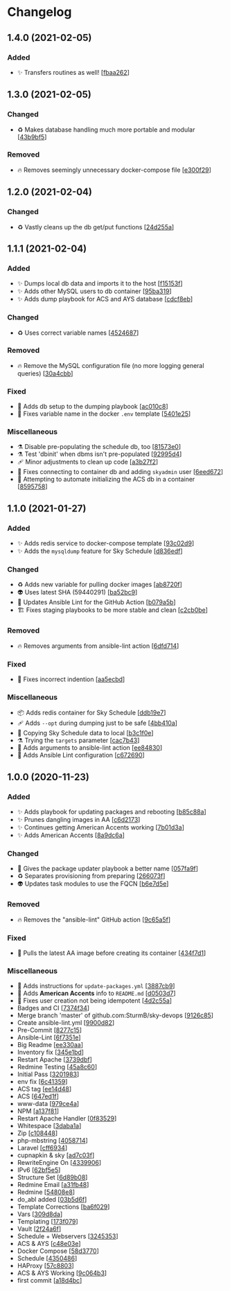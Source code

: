 # Changelog

<a name="1.4.0"></a>
## 1.4.0 (2021-02-05)

### Added

- ✨ Transfers routines as well! [[fbaa262](https://github.com/SturmB/sky-devops/commit/fbaa262fab9ed83d963c6674c1683381673bd51c)]


<a name="1.3.0"></a>
## 1.3.0 (2021-02-05)

### Changed

- ♻️ Makes database handling much more portable and modular [[43b9bf5](https://github.com/SturmB/sky-devops/commit/43b9bf5acc3a0cc34fc10fc1e2e415c681488322)]

### Removed

- 🔥 Removes seemingly unnecessary docker-compose file [[e300f29](https://github.com/SturmB/sky-devops/commit/e300f294a51625c3c1d445520992e556844378ed)]


<a name="1.2.0"></a>
## 1.2.0 (2021-02-04)

### Changed

- ♻️ Vastly cleans up the db get/put functions [[24d255a](https://github.com/SturmB/sky-devops/commit/24d255a86214b0301dcf9d7b78c54603bec7ef9d)]


<a name="1.1.1"></a>
## 1.1.1 (2021-02-04)

### Added

- ✨ Dumps local db data and imports it to the host [[f15153f](https://github.com/SturmB/sky-devops/commit/f15153ff0e5cc848c97b34aeebf49cbce170ed5b)]
- ✨ Adds other MySQL users to db container [[95ba319](https://github.com/SturmB/sky-devops/commit/95ba319b7ac0a810b937899bbc566456f717377f)]
- ✨ Adds dump playbook for ACS and AYS database [[cdcf8eb](https://github.com/SturmB/sky-devops/commit/cdcf8eb68ec87f3a1bdf38156661f8fb745e6277)]

### Changed

- ♻️ Uses correct variable names [[4524687](https://github.com/SturmB/sky-devops/commit/45246878ca4a98ad908db31e864e5a834cf04c69)]

### Removed

- 🔥 Remove the MySQL configuration file (no more logging general queries) [[30a4cbb](https://github.com/SturmB/sky-devops/commit/30a4cbb460ca54a9c1ba0310f5d8c630903fc374)]

### Fixed

- 🐛 Adds db setup to the dumping playbook [[ac010c8](https://github.com/SturmB/sky-devops/commit/ac010c8fc2c94b32e6e8509f35bcbdba357f9e90)]
- 🐛 Fixes variable name in the docker `.env` template [[5401e25](https://github.com/SturmB/sky-devops/commit/5401e25623a6a696d19f5e231c0a30893c29a988)]

### Miscellaneous

- ⚗️ Disable pre-populating the schedule db, too [[81573e0](https://github.com/SturmB/sky-devops/commit/81573e0be9c5d701e058061078f56e6556d93914)]
- ⚗️ Test 'dbinit' when dbms isn't pre-populated [[92995d4](https://github.com/SturmB/sky-devops/commit/92995d4473dc12e3463e3358300b510d89fcc529)]
-  🩹 Minor adjustments to clean up code [[a3b27f2](https://github.com/SturmB/sky-devops/commit/a3b27f27b4956ba364d826316be270e33203a826)]
- 🚧 Fixes connecting to container db and adding `skyadmin` user [[6eed672](https://github.com/SturmB/sky-devops/commit/6eed672f8299f80be57f1f707677a8df411edd23)]
- 🚧 Attempting to automate initializing the ACS db in a container [[8595758](https://github.com/SturmB/sky-devops/commit/85957587c05535a4638d8d6a1d6522aa94237a50)]


<a name="1.1.0"></a>
## 1.1.0 (2021-01-27)

### Added

- ✨ Adds redis service to docker-compose template [[93c02d9](https://github.com/SturmB/sky-devops/commit/93c02d99236542630847e768223de9f206c59b40)]
- ✨ Adds the `mysqldump` feature for Sky Schedule [[d836edf](https://github.com/SturmB/sky-devops/commit/d836edf6cc4bd37281b8d6f738f28c5e0ab460a6)]

### Changed

- ♻️ Adds new variable for pulling docker images [[ab8720f](https://github.com/SturmB/sky-devops/commit/ab8720f2ff100132c29ea24d0cd4d87fe7d20ce6)]
- 👽 Uses latest SHA (59440291) [[ba52bc9](https://github.com/SturmB/sky-devops/commit/ba52bc9aa4affb4606853df69fa21bdb4adb086f)]
- 🔧 Updates Ansible Lint for the GitHub Action [[b079a5b](https://github.com/SturmB/sky-devops/commit/b079a5bce6bb1cffae72a3afcd325fc8f6d39797)]
- 🏗️ Fixes staging playbooks to be more stable and clean [[c2cb0be](https://github.com/SturmB/sky-devops/commit/c2cb0bece96ad9e1dd4836ba82ad403c658111dd)]

### Removed

- 🔥 Removes arguments from ansible-lint action [[6dfd714](https://github.com/SturmB/sky-devops/commit/6dfd7145eb9f1ccc667446e9ac6089e78446477a)]

### Fixed

- 🐛 Fixes incorrect indention [[aa5ecbd](https://github.com/SturmB/sky-devops/commit/aa5ecbdaf55cc15f9cfd79922990b2e1111260ae)]

### Miscellaneous

- 📦 Adds redis container for Sky Schedule [[ddb19e7](https://github.com/SturmB/sky-devops/commit/ddb19e7f1acef3148e3e39a4a93c89843fc16b5e)]
-  🩹 Adds `--opt` during dumping just to be safe [[4bb410a](https://github.com/SturmB/sky-devops/commit/4bb410a910eff703b252131b6b566894a302bec8)]
- 🚧 Copying Sky Schedule data to local [[b3c1f0e](https://github.com/SturmB/sky-devops/commit/b3c1f0e8e0d08e46d4f948cc9f93e2a120fd492b)]
- ⚗️ Trying the `targets` parameter [[cac7b43](https://github.com/SturmB/sky-devops/commit/cac7b433e4f26a4b844a605ba2a4d740535b5af2)]
- 🔨 Adds arguments to ansible-lint action [[ee84830](https://github.com/SturmB/sky-devops/commit/ee84830615f6c6c3f6895984ec0369cb05e061d7)]
- 🔨 Adds Ansible Lint configuration [[c672690](https://github.com/SturmB/sky-devops/commit/c672690b4abad339082a81b583d9253b612bed96)]


<a name="1.0.0"></a>
## 1.0.0 (2020-11-23)

### Added

- ✨ Adds playbook for updating packages and rebooting [[b85c88a](https://github.com/SturmB/sky-devops/commit/b85c88a75eaf52ee6ca24ce359036b5632c6e0dd)]
- ✨ Prunes dangling images in AA [[c6d2173](https://github.com/SturmB/sky-devops/commit/c6d21733751fe7c1002f0dafb1d2b16e50ff33af)]
- ✨ Continues getting American Accents working [[7b01d3a](https://github.com/SturmB/sky-devops/commit/7b01d3ac3ff0e9dadff5176ab63af43d80ad72e5)]
- ✨ Adds American Accents [[8a9dc6a](https://github.com/SturmB/sky-devops/commit/8a9dc6a803eac7570afdd88732fa85f8cd26c204)]

### Changed

- 🚚 Gives the package updater playbook a better name [[057fa9f](https://github.com/SturmB/sky-devops/commit/057fa9f3a7223b5aef8b544d5056715de19dfef2)]
- ♻️ Separates provisioning from preparing [[266073f](https://github.com/SturmB/sky-devops/commit/266073ff21ff9026434867b9b224cefac8974661)]
- 👽 Updates task modules to use the FQCN [[b6e7d5e](https://github.com/SturmB/sky-devops/commit/b6e7d5e415d71102f39777e7a9832b31e7d83a2a)]

### Removed

- 🔥 Removes the "ansible-lint" GitHub action [[9c65a5f](https://github.com/SturmB/sky-devops/commit/9c65a5f8dca6880f48b6f89710694e1d75a4bfb6)]

### Fixed

- 🐛 Pulls the latest AA image before creating its container [[434f7d1](https://github.com/SturmB/sky-devops/commit/434f7d1e77f2c633561b0d713e2d98e44493bbb2)]

### Miscellaneous

- 📝 Adds instructions for `update-packages.yml` [[3887cb9](https://github.com/SturmB/sky-devops/commit/3887cb9dacbdcc9f5ad1c6321fc40abfbe2377ff)]
- 📝 Adds **American Accents** info to `README.md` [[d0503d7](https://github.com/SturmB/sky-devops/commit/d0503d76260103dd90261f67c77aacaffb1e3ad9)]
- 🛂 Fixes user creation not being idempotent [[4d2c55a](https://github.com/SturmB/sky-devops/commit/4d2c55ae3f2964f31b1428c98fc578ef1103e8dc)]
-  Badges and CI [[7374f34](https://github.com/SturmB/sky-devops/commit/7374f3488db4da579818108fc47efa50deb78b1f)]
-  Merge branch 'master' of github.com:SturmB/sky-devops [[9126c85](https://github.com/SturmB/sky-devops/commit/9126c85e6fc030349586279c5a46e8436acd385e)]
-  Create ansible-lint.yml [[9900d82](https://github.com/SturmB/sky-devops/commit/9900d82c0d9c25f1c87cd34bcd526d67fa9db839)]
-  Pre-Commit [[8277c15](https://github.com/SturmB/sky-devops/commit/8277c1566e633d9a8b49b36fa01907d47a9b0951)]
-  Ansible-Lint [[6f7351e](https://github.com/SturmB/sky-devops/commit/6f7351eb440e14ec09a5a21ae8f665a5b61eca28)]
-  Big Readme [[ee330aa](https://github.com/SturmB/sky-devops/commit/ee330aa10b48a173442db8c74720f1f8a30c4648)]
-  Inventory fix [[345e1bd](https://github.com/SturmB/sky-devops/commit/345e1bd2ee4964bf6d4fbaada9f540776cdeb808)]
-  Restart Apache [[3739dbf](https://github.com/SturmB/sky-devops/commit/3739dbf555e2938df976883cfb7d2a68ad135692)]
-  Redmine Testing [[45a8c60](https://github.com/SturmB/sky-devops/commit/45a8c604c43aa21e9dc28d36e3063021ee1fb801)]
-  Initial Pass [[3201983](https://github.com/SturmB/sky-devops/commit/3201983d7eab17879b39257888cc3ce3bf58c641)]
-  env fix [[6c41359](https://github.com/SturmB/sky-devops/commit/6c41359d0c51b59c12f18bc54f1cc472e498937e)]
-  ACS tag [[ee14d48](https://github.com/SturmB/sky-devops/commit/ee14d485d839d1622a5a51d19c09092531490176)]
-  ACS [[647ed1f](https://github.com/SturmB/sky-devops/commit/647ed1f33d25252a7d51fa71d3dbdcec53ac8202)]
-  www-data [[979ce4a](https://github.com/SturmB/sky-devops/commit/979ce4a772e4cd64da3e8b8ed84fe770cc1ed931)]
-  NPM [[a137f81](https://github.com/SturmB/sky-devops/commit/a137f8119031039f58097b34f78a6dc164438008)]
-  Restart Apache Handler [[0f83529](https://github.com/SturmB/sky-devops/commit/0f835299d2e461d31c6f90b80ed0cfd93807c317)]
-  Whitespace [[3daba1a](https://github.com/SturmB/sky-devops/commit/3daba1a41083191b4dd410882dcfe596cb133d1a)]
-  Zip [[c108448](https://github.com/SturmB/sky-devops/commit/c108448df794c6f084a2e069c0f2f0a1bf74bcf5)]
-  php-mbstring [[4058714](https://github.com/SturmB/sky-devops/commit/40587148d9585eed5a110a62be7a86c9b56c3bd0)]
-  Laravel [[cff6934](https://github.com/SturmB/sky-devops/commit/cff6934191fe57bd8fd58ee626eae749b7504402)]
-  cupnapkin & sky [[ad7c03f](https://github.com/SturmB/sky-devops/commit/ad7c03f6ec944460d0c900faaa332b2d70631b2a)]
-  RewriteEngine On [[4339906](https://github.com/SturmB/sky-devops/commit/4339906d577e9e82236c978aa1d71db575f35d67)]
-  IPv6 [[62bf5e5](https://github.com/SturmB/sky-devops/commit/62bf5e596c3c8f5e8bc38c3a868ebc8d1f6b874a)]
-  Structure Set [[6d89b08](https://github.com/SturmB/sky-devops/commit/6d89b08c87265e4b8df520a66c2cf070a8f351bf)]
-  Redmine Email [[a31fb48](https://github.com/SturmB/sky-devops/commit/a31fb48284b6cdc5d39f9ab71f8abc84e38e258c)]
-  Redmine [[54808e8](https://github.com/SturmB/sky-devops/commit/54808e82f904d104a00eabd35dc0ded2ce18f46f)]
-  do_abl added [[03b5d6f](https://github.com/SturmB/sky-devops/commit/03b5d6f4c2ad908531b4103a867d3eb77ab2f00e)]
-  Template Corrections [[ba6f029](https://github.com/SturmB/sky-devops/commit/ba6f0293e0f1aa1245b8c24edb6787176b09b623)]
-  Vars [[309d8da](https://github.com/SturmB/sky-devops/commit/309d8daee7baf664a968f1780d730092ce0ace03)]
-  Templating [[173f079](https://github.com/SturmB/sky-devops/commit/173f079a88223057792c87fafabf3b6980d44dff)]
-  Vault [[2f24a6f](https://github.com/SturmB/sky-devops/commit/2f24a6f245be7e4b2ffd4e4429e7e31f0d7a743f)]
-  Schedule + Webservers [[3245353](https://github.com/SturmB/sky-devops/commit/3245353a72d6820e7d45c7ae9089245b390d0acb)]
-  ACS & AYS [[c48e03e](https://github.com/SturmB/sky-devops/commit/c48e03eb5a80f66b21e23544549e1d7eb49580f7)]
-  Docker Compose [[58d3770](https://github.com/SturmB/sky-devops/commit/58d37702ebd4146dd088f8c572367aa831de0eef)]
-  Schedule [[4350486](https://github.com/SturmB/sky-devops/commit/4350486697e8b0548e8dc230b7194713118c9974)]
-  HAProxy [[57c8803](https://github.com/SturmB/sky-devops/commit/57c88034a605344b79dbf050661669619001d0e0)]
-  ACS & AYS Working [[9c064b3](https://github.com/SturmB/sky-devops/commit/9c064b3a8aa3e14a517a794e43be85e6bfabf247)]
-  first commit [[a18d4bc](https://github.com/SturmB/sky-devops/commit/a18d4bc5e49ff1eba412b3bc59b62e8c6c7f6935)]
